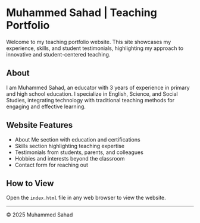 # Muhammed Sahad | Teaching Portfolio

Welcome to my teaching portfolio website. This site showcases my experience, skills, and student testimonials, highlighting my approach to innovative and student-centered teaching.

## About

I am Muhammed Sahad, an educator with 3 years of experience in primary and high school education. I specialize in English, Science, and Social Studies, integrating technology with traditional teaching methods for engaging and effective learning.

## Website Features

- About Me section with education and certifications  
- Skills section highlighting teaching expertise  
- Testimonials from students, parents, and colleagues  
- Hobbies and interests beyond the classroom  
- Contact form for reaching out  

## How to View

Open the `index.html` file in any web browser to view the website.

---

© 2025 Muhammed Sahad
